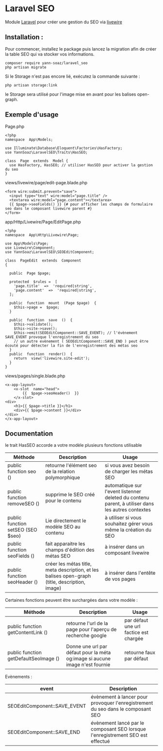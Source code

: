 # Laravel SEO
Module [Laravel](https://laravel.com/) pour créer une gestion du SEO via [livewire](https://laravel-livewire.com/)

## Installation :

Pour commencer, installez le package puis lancez la migration afin de créer la table SEO qui va stocker vos informations.

    composer require yann-soaz/laravel_seo
    php artisan migrate

Si le Storage n'est pas encore lié, exécutez la commande suivante :

    php artisan storage:link
le Storage sera utilisé pour l'image mise en avant pour les balises open-graph.

## Exemple d'usage

Page.php

    <?php
    namespace  App\Models;
    
    use Illuminate\Database\Eloquent\Factories\HasFactory;    
    use YannSoaz\LaravelSEO\Traits\HasSEO;
    
    class  Page  extends  Model {
      use HasFactory, HasSEO; // utiliser HasSEO pour activer la gestion du seo
    }

views/livewire/page/edit-page.blade.php

    <form wire:submit.prevent="save">
      <input type="text" wire:model="page.title" />
      <textarea wire:model="page.content"></textarea>
      {{ $page->seoFields() }} {# pour afficher les champs de formulaire seo dans le composant livewire parent #}
    </form>

app/Http/Livewire/Page/EditPage.php

    <?php
    namespace  App\Http\Livewire\Page;
    
    use App\Models\Page;
    use Livewire\Component;
    use YannSoaz\LaravelSEO\SEOEditComponent;
    
    class  PageEdit  extends  Component
    {
    
      public  Page $page;
    
      protected  $rules =  [
        'page.title'  =>  'required|string',
        'page.content'  =>  'required|string',
      ];
    
      public  function  mount  (Page $page)  {
        $this->page =  $page;
      }
    
      public  function  save  ()  {
        $this->validate();
        $this->site->save();
        $this->emit(SEOEditComponent::SAVE_EVENT); // l'évènement SAVE_EVENT provoque l'enregistrement du seo
        // un autre evènement ( SEOEditComponent::SAVE_END ) peut être écouté pour détecter la fin de l'enregistrement des métas seo
      }
      public  function  render()  {
        return  view('livewire.site-edit');
      }
    }

views/pages/single.blade.php

    <x-app-layout>
    	<x-slot  name="head">
    		{{  $page->seoHeader()  }}
    	</x-slot>
    <div>
    	<h1>{{ $page->title }}</h1>
    	<div>{{ $page->content }}</div>
    </div>
    </x-app-layout>


## Documentation


le trait HasSEO accorde a votre modèle plusieurs fonctions utilisable

| Méthode | Description | Usage |
|--|--|--|
| public function seo () | retourne l'élément seo de la relation polymorphique | si vous avez besoin de charger les métas SEO |
| public function removeSEO () | supprime le SEO créé pour le contenu | automatique sur l'event listenner deleted du contenu parent, à utiliser dans les autres contextes |
| public function setSEO (SEO $seo) | Lie directement le modèle SEO au contenu | à utiliser si vous souhaitez gérer vous même la création du SEO |
| public function seoFields () | fait apparaitre les champs d'édition des métas SEO | à insérer dans un composant livewire |
| public function seoHeader () | créer les métas title, meta description, et les balises open-graph (title, description, image) | à insérer dans l'entête de vos pages |

Certaines fonctions peuvent être surchargées dans votre modèle :

| Méthode | Description | Usage |
|--|--|--|
| public function getContentLink () | retourne l'url de la page pour l'aperçu de recherche google | par défaut une url factice est chargée |
| public function getDefaultSeoImage () | Donne une url par défaut pour la méta og:image si aucune image n'est fournie | retourne faux par défaut |

Evènements :

| event | Description |
|--|--|
| SEOEditComponent::SAVE_EVENT | évènement à lancer pour provoquer l'enregistrement du seo dans le composant SEO |
| SEOEditComponent::SAVE_END | évènement lancé par le composant SEO lorsque l'enregistrement SEO est effectué |
